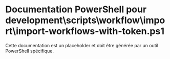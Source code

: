 # Documentation PowerShell pour development\scripts\workflow\import\import-workflows-with-token.ps1

Cette documentation est un placeholder et doit être générée par un outil PowerShell spécifique.
